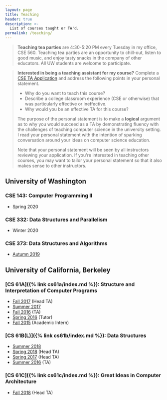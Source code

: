 ```yaml
---
layout: page
title: Teaching
header: true
description: >-
  List of courses taught or TA'd.
permalink: /teaching/
---
```


> **Teaching tea parties** are 4:30-5:20 PM every Tuesday in my office, CSE 560. Teaching tea parties are an opportunity to chill-out, listen to good music, and enjoy tasty snacks in the company of other educators. All UW students are welcome to participate.

> **Interested in being a teaching assistant for my course?** Complete a [CSE TA Application](https://ta.cs.washington.edu/apply/) and address the following points in your personal statement.
> - Why do you want to teach this course?
> - Describe a college classroom experience (CSE or otherwise) that was particularly effective or ineffective.
> - Why would you be an effective TA for this course?
>
> The purpose of the personal statement is to make a **logical** argument as to why you would succeed as a TA by demonstrating fluency with the challenges of teaching computer science in the university setting. I read your personal statement with the intention of sparking conversation around your ideas on computer science education.
>
> Note that your personal statement will be seen by all instructors reviewing your application. If you're interested in teaching other courses, you may want to tailor your personal statement so that it also makes sense to other instructors.

## University of Washington

### CSE 143: Computer Programming II

- Spring 2020

### CSE 332: Data Structures and Parallelism

- Winter 2020

### CSE 373: Data Structures and Algorithms

- [Autumn 2019](https://courses.cs.washington.edu/courses/cse373/19au/)

## University of California, Berkeley

### [CS 61A]({% link cs61a/index.md %}): Structure and Interpretation of Computer Programs

- [Fall 2017](https://inst.eecs.berkeley.edu/~cs61a/fa17/) (Head TA)
- [Summer 2017](https://inst.eecs.berkeley.edu/~cs61a/su17/)
- [Fall 2016](https://inst.eecs.berkeley.edu/~cs61a/fa16/) (TA)
- [Spring 2016](https://inst.eecs.berkeley.edu/~cs61a/sp16/) (Tutor)
- [Fall 2015](https://inst.eecs.berkeley.edu/~cs61a/fa15/) (Academic Intern)

### [CS 61B(L)]({% link cs61b/index.md %}): Data Structures

- [Summer 2018](https://cs61bl.org/su18/)
- [Spring 2018](https://sp18.datastructur.es) (Head TA)
- [Spring 2017](https://datastructur.es/sp17/) (Head TA)
- [Summer 2016](https://cs61bl.org/su16/) (TA)

### [CS 61C]({% link cs61c/index.md %}): Great Ideas in Computer Architecture

- [Fall 2018](https://inst.eecs.berkeley.edu/~cs61c/fa18/) (Head TA)

